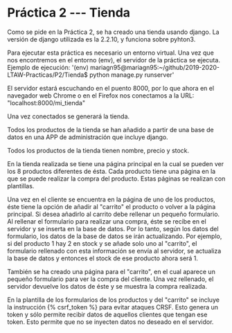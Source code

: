 # Práctica 2 --- Tienda

Como se pide en la Práctica 2, se ha creado una tienda usando django. La versión
de django utilizada es la 2.2.10, y funciona sobre pyhton3.

Para ejecutar esta práctica es necesario un entorno virtual. Una vez que nos encontremos
en el entorno (env), el servidor de la práctica se ejecuta. Ejemplo de ejecución:
'(env) mariagn95@mariagn95:~/github/2019-2020-LTAW-Practicas/P2/Tienda$ python manage.py runserver'

El servidor estará escuchando en el puento 8000, por lo que ahora en el navegador
web Chrome o en el Firefox nos conectamos a la URL: "localhost:8000/mi_tienda"

Una vez conectados se generará la tienda.

Todos los productos de la tienda se han añadido a partir de una base de datos
en una APP de administración que incluye django.

Todos los productos de la tienda tienen nombre, precio y stock.

En la tienda realizada se tiene una página principal en la cual se pueden ver
los 8 productos diferentes de ésta. Cada producto tiene una página en la que
se puede realizar la compra del producto. Estas páginas se realizan con plantillas.

Una vez en el cliente se encuentra en la página de uno de los productos, éste tiene
la opción de añadir al "carrito" el producto o volver a la página principal. Si desea
añadirlo al carrito debe rellenar un pequeño formulario.
Al rellenar el formulario para realizar una compra, éste se recibe en el servidor
y se inserta en la base de datos. Por lo tanto, según los datos del formulario,
los datos de la base de datos se irán actualizando. Por ejemplo, si del producto
1 hay 2 en stock y se añade solo uno al "carrito", el formulario rellenado con
esta información se envía al servidor, se actualiza la base de datos y entonces
el stock de ese producto ahora será 1.

También se ha creado una página para el "carrito", en el cual aparece un pequeño
formulario para ver la compra del cliente. Una vez rellenado, el servidor devuelve
los datos de éste y se muestra la compra realizada.

En la plantilla de los formularios de los productos y del "carrito" se incluye
la instrucción {% csrf_token %} para evitar ataques CRSF. Esto genera un token
y sólo permite recibir datos de aquellos clientes que tengan ese token.
Esto permite que no se inyecten datos no deseado en el servidor.
